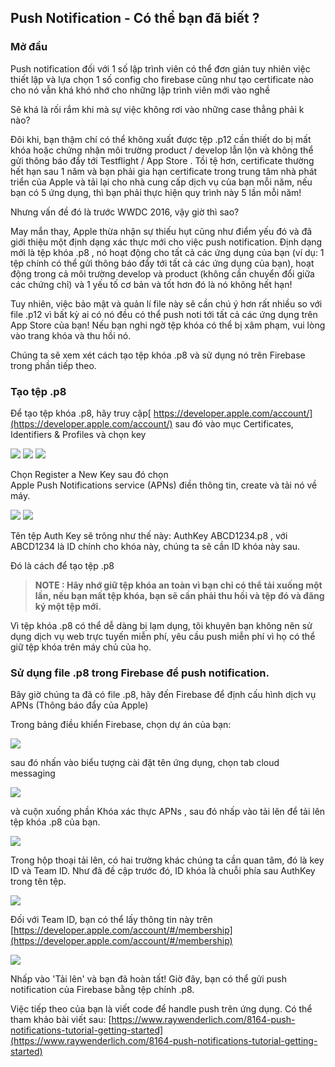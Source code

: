 ## Push Notification - Có thể bạn đã biết ?

### Mở đầu
Push notification đối với 1 số lập trình viên có thể đơn giản tuy nhiên việc thiết lập và lựa chọn 1 số config cho firebase cũng như tạo certificate nào cho nó vẫn khá khó nhớ cho những lập trình viên mới vào nghề

Sẽ khá là rối rắm khi mà sự việc không rơi vào những case thẳng phải k nào? 

Đôi khi, bạn thậm chí có thể không xuất được tệp .p12 cần thiết do bị mất khóa hoặc chứng nhận môi trường product / develop lẫn lộn và không thể gửi thông báo đẩy tới Testflight / App Store . Tồi tệ hơn, certificate thường hết hạn sau 1 năm và bạn phải gia hạn certificate trong trung tâm nhà phát triển của Apple và tải lại cho nhà cung cấp dịch vụ của bạn mỗi năm, nếu bạn có 5 ứng dụng, thì bạn phải thực hiện quy trình này 5 lần mỗi năm!

Nhưng vấn đề đó là trước WWDC 2016, vậy giờ thì sao?

May mắn thay, Apple thừa nhận sự thiếu hụt cũng như điểm yếu đó và đã giới thiệu một định dạng xác thực mới cho việc push notification. Định dạng mới là tệp khóa .p8 , nó hoạt động cho tất cả các ứng dụng của bạn (ví dụ: 1 tệp chính có thể gửi thông báo đẩy tới tất cả các ứng dụng của bạn), hoạt động trong cả môi trường develop và product (không cần chuyển đổi giữa các chứng chỉ) và 1 yếu tố cơ bản và tốt hơn đó là nó không hết hạn!

Tuy nhiên, việc bảo mật và quản lí file này sẽ cần chú ý hơn rất nhiều so với file .p12 vì bất kỳ ai có nó đều có thể push noti tới tất cả các ứng dụng trên App Store của bạn! Nếu bạn nghi ngờ tệp khóa có thể bị xâm phạm, vui lòng vào trang khóa và thu hồi nó.

Chúng ta sẽ xem xét cách tạo tệp khóa .p8 và sử dụng nó trên Firebase trong phần tiếp theo.

### Tạo tệp .p8
Để tạo tệp khóa .p8, hãy truy cập[ https://developer.apple.com/account/](https://developer.apple.com/account/) sau đó vào mục Certificates, Identifiers & Profiles và chọn key

![](https://images.viblo.asia/08efa9a9-20d3-49c7-90fb-17c3935de3d5.png) 
![](https://images.viblo.asia/2e08c3d3-faa7-465b-8de5-9f9e3230ce09.png)
![](https://images.viblo.asia/336755c2-5e39-423a-b4c2-326528868305.png)

Chọn Register a New Key sau đó chọn 	
Apple Push Notifications service (APNs) điền thông tin, create và tải nó về máy.

![](https://images.viblo.asia/bfd59507-0252-48d6-ad1e-9c095ee87b3a.png)
![](https://images.viblo.asia/ad436478-9b59-46b6-a31d-d2e6e56de3ba.png)

Tên tệp Auth Key sẽ trông như thế này: AuthKey ABCD1234.p8 , với ABCD1234 là ID chính cho khóa này, chúng ta sẽ cần ID khóa này sau.

Đó là cách để tạo tệp .p8

> **NOTE : Hãy nhớ giữ tệp khóa an toàn vì bạn chỉ có thể tải xuống một lần, nếu bạn mất tệp khóa, bạn sẽ cần phải thu hồi và tệp đó và đăng ký một tệp mới.**


Vì tệp khóa .p8 có thể dễ dàng bị lạm dụng, tôi khuyên bạn không nên sử dụng dịch vụ web trực tuyến miễn phí, yêu cầu  push miễn phí vì họ có thể giữ tệp khóa trên máy chủ của họ.

### Sử dụng file .p8 trong Firebase để push notification.

Bây giờ chúng ta đã có file .p8, hãy đến Firebase để định cấu hình dịch vụ APNs (Thông báo đẩy của Apple) 

Trong bảng điều khiển Firebase, chọn dự án của bạn:

![](https://images.viblo.asia/0ee6692c-5bdc-4436-adcf-8b97848908ea.png)

sau đó nhấn vào biểu tượng cài đặt tên ứng dụng, chọn tab cloud messaging

![](https://images.viblo.asia/9fc4e3e5-6c86-4f24-acbf-4a227bafdb4e.png)

và cuộn xuống phần Khóa xác thực APNs , sau đó nhấp vào tải lên để tải lên tệp khóa .p8 của bạn.

![](https://images.viblo.asia/8546c3ba-0969-4f4d-9e48-3873fa385653.png)

Trong hộp thoại tải lên, có hai trường khác chúng ta cần quan tâm, đó là key ID và Team ID.
Như đã đề cập trước đó, ID khóa là chuỗi phía sau AuthKey trong tên tệp.

![](https://images.viblo.asia/779796f9-8299-459b-a2a1-4365ce96f43c.png)

Đối với Team ID, bạn có thể lấy thông tin này trên [https://developer.apple.com/account/#/membership](https://developer.apple.com/account/#/membership)

![](https://images.viblo.asia/05b9131d-361c-463a-acfc-7594ab7fe0d3.png)

Nhấp vào 'Tải lên' và bạn đã hoàn tất! 
Giờ đây, bạn có thể gửi push notification của Firebase bằng tệp chính .p8.

Việc tiếp theo của bạn là viết code để handle push trên ứng dụng.
Có thể tham khảo bài viết sau:
[https://www.raywenderlich.com/8164-push-notifications-tutorial-getting-started](https://www.raywenderlich.com/8164-push-notifications-tutorial-getting-started)